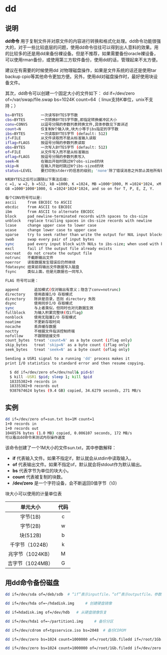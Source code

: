# **dd**

## 说明

**dd命令** 用于复制文件并对原文件的内容进行转换和格式化处理。dd命令功能很强大的，对于一些比较底层的问题，使用dd命令往往可以得到出人意料的效果。用的比较多的还是用dd来备份裸设备。但是不推荐，如果需要备份oracle裸设备，可以使用rman备份，或使用第三方软件备份，使用dd的话，管理起来不太方便。

建议在有需要的时候使用dd 对物理磁盘操作，如果是文件系统的话还是使用tar backup cpio等其他命令更加方便。另外，使用dd对磁盘操作时，最好使用块设备文件。

其次，dd命令可以创建一个固定大小的文件如下：
dd if=/dev/zero of=/var/swap/file.swap bs=1024K count=64（ linux支持K单位，unix不支持；）



```sh
bs=BYTES        一次读写BYTES字节数
cbs=BYTES       一次转换BYTES字节数,即指定转换缓冲区大小
conv=CONVS      以逗号分隔的参数列表转换文件,具体参数见下面详述
count=N         仅复制N个输入块,块大小等于ibs指定的字节数
ibs=BYTES       一次读取BYTES字节 (default: 512)
if=FILE         从文件读取而不是从标准输入读取
iflag=FLAGS     按逗号分隔的参数列表读取
obs=BYTES       一次写入BYTES字节 (default: 512)
of=FILE         从文件写入而不是从标准输出
oflag=FLAGS     按逗号分隔的参数列表写入
seek=N          在输出开始时跳过N个obs-sized的块
skip=N          在输入开始时跳过N个ibs-sized的块
status=LEVEL    要打印到stderr的信息的级别; 'none'除了错误消息之外禁止其他所有输出，'noxfer'禁止最终传输统计信息，'progress'显示定期传输统计信息

N和BYTES之后可以跟随以下乘法后缀:
c =1, w =2, b =512, kB =1000, K =1024, MB =1000*1000, M =1024*1024, xM =M
GB =1000*1000*1000, G =1024*1024*1024, and so on for T, P, E, Z, Y.

每个CONV符号可以是:
ascii     from EBCDIC to ASCII
ebcdic    from ASCII to EBCDIC
ibm       from ASCII to alternate EBCDIC
block     pad newline-terminated records with spaces to cbs-size
unblock   replace trailing spaces in cbs-size records with newline
lcase     change upper case to lower case
ucase     change lower case to upper case
sparse    try to seek rather than write the output for NUL input blocks
swab      swap every pair of input bytes
sync      pad every input block with NULs to ibs-size; when used with block or unblock, pad with spaces rather than NULs
excl      fail if the output file already exists
nocreat   do not create the output file
notrunc   不截断输出文件
noerror   读取数据发生错误后仍然继续
fdatasync 结束前将输出文件数据写入磁盘
fsync     类似上面，但是元数据也一同写入

FLAG 符号可以是：

append       追加模式(仅对输出有意义；隐含了conv=notrunc)
directory    使用直接I/O 存取模式
directory    除非是目录，否则 directory 失败
dsync        使用同步I/O 存取模式
sync         与上者类似，但同时也对元数据生效
fullblock    为输入积累完整块(仅iflag)
nonblock     使用无阻塞I/O 存取模式
noatime      不更新存取时间
nocache      丢弃缓存数据
noctty       不根据文件指派控制终端
nofollow     不跟随链接文件
count_bytes  treat 'count=N' as a byte count (iflag only)
skip_bytes   treat 'skip=N' as a byte count (iflag only)
seek_bytes   treat 'seek=N' as a byte count (oflag only)

Sending a USR1 signal to a running 'dd' process makes it
print I/O statistics to standard error and then resume copying.

  $ dd if=/dev/zero of=/dev/null& pid=$!
  $ kill -USR1 $pid; sleep 1; kill $pid
  18335302+0 records in
  18335302+0 records out
  9387674624 bytes (9.4 GB) copied, 34.6279 seconds, 271 MB/s

```

## 实例

```sh
dd if=/dev/zero of=sun.txt bs=1M count=1
1+0 records in
1+0 records out
1048576 bytes (1.0 MB) copied, 0.006107 seconds, 172 MB/s
可以看出dd命令来测试内存操作速度
```

该命令创建了一个1M大小的文件sun.txt，其中参数解释：

* **if**  代表输入文件。如果不指定if，默认就会从stdin中读取输入。
* **of**  代表输出文件。如果不指定of，默认就会将stdout作为默认输出。
* **bs**  代表字节为单位的块大小。
* **count**  代表被复制的块数。
* **/dev/zero**  是一个字符设备，会不断返回0值字节（\0）

块大小可以使用的计量单位表

| 单元大小 | 代码 |
| :------: | :------: |
| 字节(1B) | c |
| 字节(2B) | w |
| 块(512B) | b |
| 千字节（1024B） | k |
| 兆字节（1024KB） | M |
| 吉字节（1024MB） | G |

## 用dd命令备份磁盘

```sh
dd if=/dev/sda of=/deb/sdb  # “if”表示inputfile，“of”表示outputfile。参数“conv = noerror”，如果存在读取错误，它将继续复制。

dd if=/dev/hda of=~/hdadisk.img     # 创建硬盘镜像

dd if=hdadisk.img of=/dev/hdb   # 从硬盘镜像恢复

dd if=/dev/hda1 of=~/partition1.img     # 备份分区

dd if=/dev/cdrom of=tgsservice.iso bs=2048  # 备份CDROM

dd if=/dev/zero bs=1024 count=1000000 of=/root/1Gb.filedd if=/root/1Gb.file bs=64k | dd of=/dev/null    # 测试硬盘的读写速度

dd if=/dev/zero bs=1024 count=1000000 of=/root/1Gb.filedd if=/dev/zero bs=2048 count=500000 of=/root/1Gb.filedd if=/dev/zero bs=4096 count=250000 of=/root/1Gb.filedd if=/dev/zero bs=8192 count=125000 of=/root/1Gb.file   # 确定硬盘的最佳块大小
```